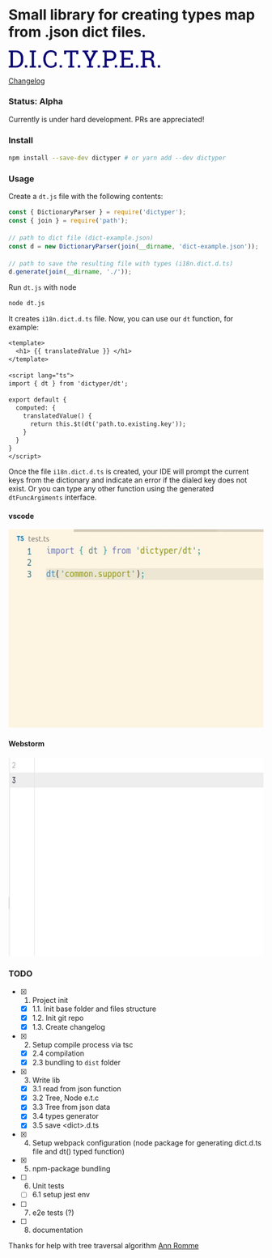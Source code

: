 Small library for creating types map from .json dict files.
===========================================================

<img width="300" src="https://raw.githubusercontent.com/Tardigrada777/dictyper/master/docs/assets/dictyper.png">

[Changelog](CHANGELOG.md)

### Status: Alpha
Currently is under hard development. PRs are appreciated!

### Install

```bash
npm install --save-dev dictyper # or yarn add --dev dictyper 
```

### Usage

Create a `dt.js` file with the following contents:
```js
const { DictionaryParser } = require('dictyper');
const { join } = require('path');

// path to dict file (dict-example.json)
const d = new DictionaryParser(join(__dirname, 'dict-example.json'));

// path to save the resulting file with types (i18n.dict.d.ts)
d.generate(join(__dirname, './'));
```

Run `dt.js` with node
```bash
node dt.js
```

It creates `i18n.dict.d.ts` file. Now, you can use our `dt` function, for example:

```vue
<template>
  <h1> {{ translatedValue }} </h1>
</template>

<script lang="ts">
import { dt } from 'dictyper/dt';

export default {
  computed: {
    translatedValue() {
      return this.$t(dt('path.to.existing.key'));
    }      
  }
}
</script>
```

Once the file `i18n.dict.d.ts` is created, your IDE will prompt the current keys from the dictionary and indicate 
an error if the dialed key does not exist. Or you can type any other function using the generated `dtFuncArgiments` interface.

#### vscode
<img width="548" height="392" src="https://raw.githubusercontent.com/Tardigrada777/dictyper/master/docs/assets/dictyper-vscode.gif">

#### Webstorm
<img width="548" height="392" src="https://raw.githubusercontent.com/Tardigrada777/dictyper/master/docs/assets/dictyper-ws.gif">

### TODO

- [x] 1. Project init
    - [x] 1.1. Init base folder and files structure
    - [x] 1.2. Init git repo
    - [x] 1.3. Create changelog
- [x] 2. Setup compile process via tsc
    - [x] 2.4 compilation
    - [x] 2.3 bundling to `dist` folder
- [x] 3. Write lib
    - [x] 3.1 read from json function
    - [x] 3.2 Tree, Node e.t.c
    - [x] 3.3 Tree from json data
    - [x] 3.4 types generator
    - [x] 3.5 save \<dict\>.d.ts
- [x] 4. Setup webpack configuration (node package for generating dict.d.ts file and dt() typed function)
- [x] 5. npm-package bundling
- [ ] 6. Unit tests
    - [ ] 6.1 setup jest env
- [ ] 7. e2e tests (?)
- [ ] 8. documentation

Thanks for help with tree traversal algorithm [Ann Romme](https://github.com/rommeA)
